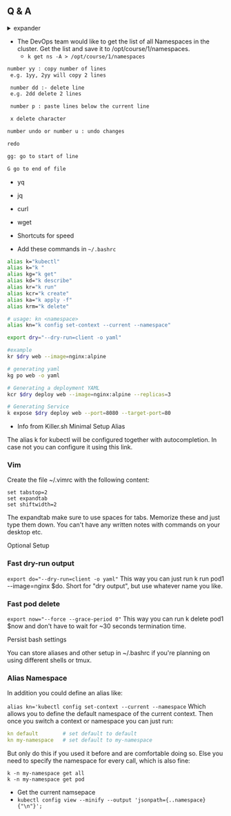 ## Q & A 

<details><summary>expander</summary>
<p>

````bash

test this
````
</p>


</details>

- The DevOps team would like to get the list of all Namespaces in the cluster. Get the list and save it to /opt/course/1/namespaces.
   - ```k get ns -A > /opt/course/1/namespaces```

```bash
number yy : copy number of lines
 e.g. 1yy, 2yy will copy 2 lines

 number dd :- delete line
 e.g. 2dd delete 2 lines

 number p : paste lines below the current line

 x delete character 

number undo or number u : undo changes 

redo 

gg: go to start of line 

G go to end of file 
 ```


 - yq
 - jq
 - curl
 - wget

 - Shortcuts for speed
 - Add these commands in `~/.bashrc`
```bash
alias k="kubectl"
alias k="k "
alias kg="k get"
alias kd="k describe"
alias kr="k run"
alias kcr="k create"
alias ka="k apply -f"
alias krm="k delete"

# usage: kn <namespace>
alias kn="k config set-context --current --namespace"

export dry="--dry-run=client -o yaml"

#example
kr $dry web --image=nginx:alpine

# generating yaml
kg po web -o yaml

# Generating a deployment YAML
kcr $dry deploy web --image=nginx:alpine --replicas=3

# Generating Service
k expose $dry deploy web --port=8080 --target-port=80
```

- Info from Killer.sh
Minimal Setup
Alias

The alias k for kubectl will be configured together with autocompletion. In case not you can configure it using this link.

### Vim

Create the file ~/.vimrc with the following content:

```
set tabstop=2
set expandtab
set shiftwidth=2
```
The expandtab make sure to use spaces for tabs. Memorize these and just type them down. You can't have any written notes with commands on your desktop etc.

Optional Setup
### Fast dry-run output

`export do="--dry-run=client -o yaml"`
This way you can just run k run pod1 --image=nginx $do. Short for "dry output", but use whatever name you like.

### Fast pod delete

`export now="--force --grace-period 0"`
This way you can run k delete pod1 $now and don't have to wait for ~30 seconds termination time.

Persist bash settings

You can store aliases and other setup in ~/.bashrc if you're planning on using different shells or tmux.

### Alias Namespace

In addition you could define an alias like:

`alias kn='kubectl config set-context --current --namespace` Which allows you to define the default namespace of the current context. Then once you switch a context or namespace you can just run:

```yaml
kn default        # set default to default
kn my-namespace   # set default to my-namespace
```

But only do this if you used it before and are comfortable doing so. Else you need to specify the namespace for every call, which is also fine:
```
k -n my-namespace get all
k -n my-namespace get pod
```
 

- Get the current namsepace
- `kubectl config view --minify --output 'jsonpath={..namespace}{"\n"}'; `